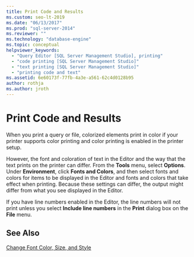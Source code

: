 ```yaml
---
title: Print Code and Results
ms.custom: seo-lt-2019
ms.date: "06/13/2017"
ms.prod: "sql-server-2014"
ms.reviewer: ""
ms.technology: "database-engine"
ms.topic: conceptual
helpviewer_keywords: 
  - "Query Editor [SQL Server Management Studio], printing"
  - "code printing [SQL Server Management Studio]"
  - "text printing [SQL Server Management Studio]"
  - "printing code and text"
ms.assetid: 6e60173f-77fb-4a3e-a561-62c4d0128b95
author: rothja
ms.author: jroth
---
```

# Print Code and Results
  When you print a query or file, colorized elements print in color if your printer supports color printing and color printing is enabled in the printer setup.  
  
 However, the font and coloration of text in the Editor and the way that the text prints on the printer can differ. From the **Tools** menu, select **Options**. Under **Environment**, click **Fonts and Colors**, and then select fonts and colors for items to be displayed in the Editor and fonts and colors that take effect when printing. Because these settings can differ, the output might differ from what you see displayed in the Editor.  
  
 If you have line numbers enabled in the Editor, the line numbers will not print unless you select **Include line numbers** in the **Print** dialog box on the **File** menu.  
  
## See Also  
 [Change Font Color, Size, and Style](change-font-color-size-and-style.md)  
  
  

